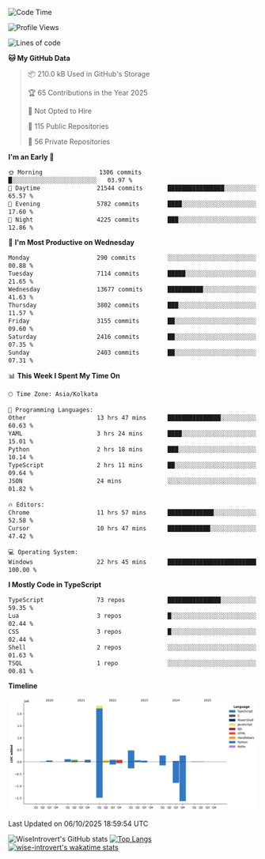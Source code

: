<!--START_SECTION:waka-->
![Code Time](http://img.shields.io/badge/Code%20Time-4%2C351%20hrs%209%20mins-blue)

![Profile Views](http://img.shields.io/badge/Profile%20Views-0-blue)

![Lines of code](https://img.shields.io/badge/From%20Hello%20World%20I%27ve%20Written-4.2%20million%20lines%20of%20code-blue)

**🐱 My GitHub Data** 

> 📦 210.0 kB Used in GitHub's Storage 
 > 
> 🏆 65 Contributions in the Year 2025
 > 
> 🚫 Not Opted to Hire
 > 
> 📜 115 Public Repositories 
 > 
> 🔑 56 Private Repositories 
 > 
**I'm an Early 🐤** 

```text
🌞 Morning                1306 commits        █░░░░░░░░░░░░░░░░░░░░░░░░   03.97 % 
🌆 Daytime                21544 commits       ████████████████░░░░░░░░░   65.57 % 
🌃 Evening                5782 commits        ████░░░░░░░░░░░░░░░░░░░░░   17.60 % 
🌙 Night                  4225 commits        ███░░░░░░░░░░░░░░░░░░░░░░   12.86 % 
```
📅 **I'm Most Productive on Wednesday** 

```text
Monday                   290 commits         ░░░░░░░░░░░░░░░░░░░░░░░░░   00.88 % 
Tuesday                  7114 commits        █████░░░░░░░░░░░░░░░░░░░░   21.65 % 
Wednesday                13677 commits       ██████████░░░░░░░░░░░░░░░   41.63 % 
Thursday                 3802 commits        ███░░░░░░░░░░░░░░░░░░░░░░   11.57 % 
Friday                   3155 commits        ██░░░░░░░░░░░░░░░░░░░░░░░   09.60 % 
Saturday                 2416 commits        ██░░░░░░░░░░░░░░░░░░░░░░░   07.35 % 
Sunday                   2403 commits        ██░░░░░░░░░░░░░░░░░░░░░░░   07.31 % 
```


📊 **This Week I Spent My Time On** 

```text
🕑︎ Time Zone: Asia/Kolkata

💬 Programming Languages: 
Other                    13 hrs 47 mins      ███████████████░░░░░░░░░░   60.63 % 
YAML                     3 hrs 24 mins       ████░░░░░░░░░░░░░░░░░░░░░   15.01 % 
Python                   2 hrs 18 mins       ███░░░░░░░░░░░░░░░░░░░░░░   10.14 % 
TypeScript               2 hrs 11 mins       ██░░░░░░░░░░░░░░░░░░░░░░░   09.64 % 
JSON                     24 mins             ░░░░░░░░░░░░░░░░░░░░░░░░░   01.82 % 

🔥 Editors: 
Chrome                   11 hrs 57 mins      █████████████░░░░░░░░░░░░   52.58 % 
Cursor                   10 hrs 47 mins      ████████████░░░░░░░░░░░░░   47.42 % 

💻 Operating System: 
Windows                  22 hrs 45 mins      █████████████████████████   100.00 % 
```

**I Mostly Code in TypeScript** 

```text
TypeScript               73 repos            ███████████████░░░░░░░░░░   59.35 % 
Lua                      3 repos             █░░░░░░░░░░░░░░░░░░░░░░░░   02.44 % 
CSS                      3 repos             █░░░░░░░░░░░░░░░░░░░░░░░░   02.44 % 
Shell                    2 repos             ░░░░░░░░░░░░░░░░░░░░░░░░░   01.63 % 
TSQL                     1 repo              ░░░░░░░░░░░░░░░░░░░░░░░░░   00.81 % 
```



**Timeline**

![Lines of Code chart](https://raw.githubusercontent.com/wise-introvert/wise-introvert/master/assets/bar_graph.png)


 Last Updated on 06/10/2025 18:59:54 UTC
<!--END_SECTION:waka-->

![WiseIntrovert's GitHub stats](https://github-readme-stats.vercel.app/api?username=wise-introvert&count_private=true&show_icons=true)
[![Top Langs](https://github-readme-stats.vercel.app/api/top-langs/?username=wise-introvert&langs_count=10)](https://github.com/anuraghazra/github-readme-stats)
[![wise-introvert's wakatime stats](https://github-readme-stats.vercel.app/api/wakatime?username=wiseintrovert)](https://github.com/anuraghazra/github-readme-stats)
